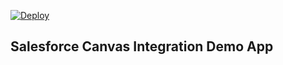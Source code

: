 [![Deploy](https://www.herokucdn.com/deploy/button.png)](https://heroku.com/deploy)

## Salesforce Canvas Integration Demo App